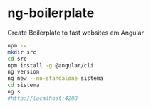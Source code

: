 # ng-boilerplate
Create Boilerplate to fast websites em Angular
```sh
npm -v
mkdir src
cd src
npm install -g @angular/cli
ng version
ng new --no-standalone sistema 
cd sistema
ng s
#http://localhost:4200

```